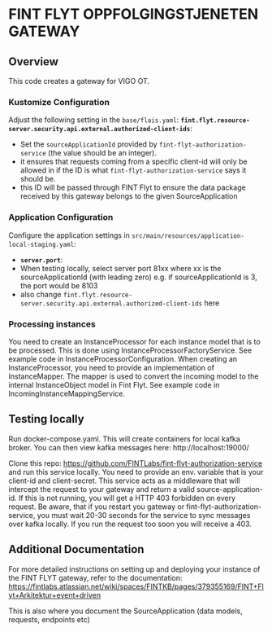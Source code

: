# FINT FLYT OPPFOLGINGSTJENETEN GATEWAY

## Overview
This code creates a gateway for VIGO OT.


### Kustomize Configuration
Adjust the following setting in the `base/flais.yaml`:
**`fint.flyt.resource-server.security.api.external.authorized-client-ids`**:
   - Set the `sourceApplicationId` provided by `fint-flyt-authorization-service` (the value should be an integer).
   - it ensures that requests coming from a specific client-id will only be allowed in if the ID is what `fint-flyt-authorization-service` says it should be.
   - this ID will be passed through FINT Flyt to ensure the data package received by this gateway belongs to the given SourceApplication

### Application Configuration
Configure the application settings in `src/main/resources/application-local-staging.yaml`:
  - **`server.port`**:
  - When testing locally, select server port 81xx where xx is the sourceApplicationId (with leading zero) e.g. if sourceApplicationId is 3, the port would be 8103
  - also change `fint.flyt.resource-server.security.api.external.authorized-client-ids` here

### Processing instances
You need to create an InstanceProcessor for each instance model that is to be processed. This is done using InstanceProcessorFactoryService. See example code in InstanceProcessorConfiguration.
When creating an InstanceProcessor, you need to provide an implementation of InstanceMapper. The mapper is used to convert the incoming model to the internal InstanceObject model in Fint Flyt. See example code in IncomingInstanceMappingService.

## Testing locally
Run docker-compose.yaml. This will create containers for local kafka broker. You can then view kafka messages here: http://localhost:19000/

Clone this repo: https://github.com/FINTLabs/fint-flyt-authorization-service and run this service locally. You need to provide an env. variable that is your client-id and client-secret. 
This service acts as a middleware that will intercept the request to your gateway and return a valid source-application-id. If this is not running, you will get a HTTP 403 forbidden on every request. Be aware, that if you restart you gateway or fint-flyt-authorization-service, you must wait 20-30 seconds for the service to sync messages over kafka locally. If you run the request too soon you will receive a 403.

## Additional Documentation
For more detailed instructions on setting up and deploying your instance of the FINT FLYT gateway, refer to the documentation:
https://fintlabs.atlassian.net/wiki/spaces/FINTKB/pages/379355169/FINT+Flyt+Arkitektur+event+driven

This is also where you document the SourceApplication (data models, requests, endpoints etc)
